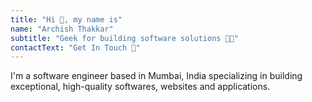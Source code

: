 ```yaml
---
title: "Hi 👋, my name is"
name: "Archish Thakkar"
subtitle: "Geek for building software solutions 🧑‍💻"
contactText: "Get In Touch 📧"
---
```


I'm a software engineer based in Mumbai, India specializing in building exceptional, high-quality softwares, websites and applications.
